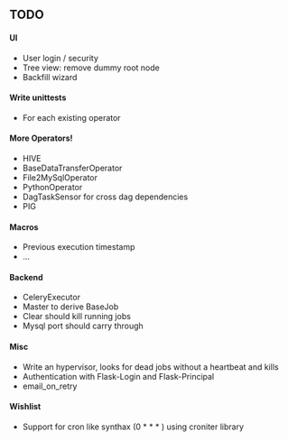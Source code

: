 TODO
-----
#### UI
* User login / security
* Tree view: remove dummy root node
* Backfill wizard

#### Write unittests
* For each existing operator

#### More Operators!
* HIVE
* BaseDataTransferOperator
* File2MySqlOperator
* PythonOperator
* DagTaskSensor for cross dag dependencies
* PIG

#### Macros
* Previous execution timestamp
* ...

#### Backend
* CeleryExecutor
* Master to derive BaseJob
* Clear should kill running jobs
* Mysql port should carry through

#### Misc
* Write an hypervisor, looks for dead jobs without a heartbeat and kills
* Authentication with Flask-Login and Flask-Principal
* email_on_retry

#### Wishlist
* Support for cron like synthax (0 * * * ) using croniter library
